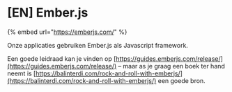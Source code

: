# \[EN\] Ember.js

{% embed url="https://emberjs.com/" %}

Onze applicaties gebruiken Ember.js als Javascript framework.

Een goede leidraad kan je vinden op [https://guides.emberjs.com/release/](https://guides.emberjs.com/release/) – maar as je graag een boek ter hand neemt is [https://balinterdi.com/rock-and-roll-with-emberjs/](https://balinterdi.com/rock-and-roll-with-emberjs/) een goede bron.

